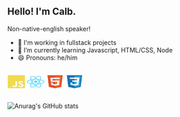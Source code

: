 ## Hello! I'm Calb.

Non-native-english speaker! 

- 🍵 I'm working in fullstack projects
- 🌱 I’m currently learning Javascript, HTML/CSS, Node
- 😄 Pronouns: he/him

<div style="display: inline_block"><br>
<img align="center" alt="Rafa-Js" height="30" width="40" src="https://raw.githubusercontent.com/devicons/devicon/master/icons/javascript/javascript-plain.svg">
<img align="center" alt="Rafa-React" height="30" width="40" src="https://raw.githubusercontent.com/devicons/devicon/master/icons/react/react-original.svg">
<img align="center" alt="Rafa-HTML" height="30" width="40" src="https://raw.githubusercontent.com/devicons/devicon/master/icons/html5/html5-original.svg">
<img align="center" alt="Rafa-CSS" height="30" width="40" src="https://raw.githubusercontent.com/devicons/devicon/master/icons/css3/css3-original.svg">
<div>
<br>


![Anurag's GitHub stats](https://github-readme-stats.vercel.app/api?username=cacalb&show_icons=true&theme=graywhite)
<br>
